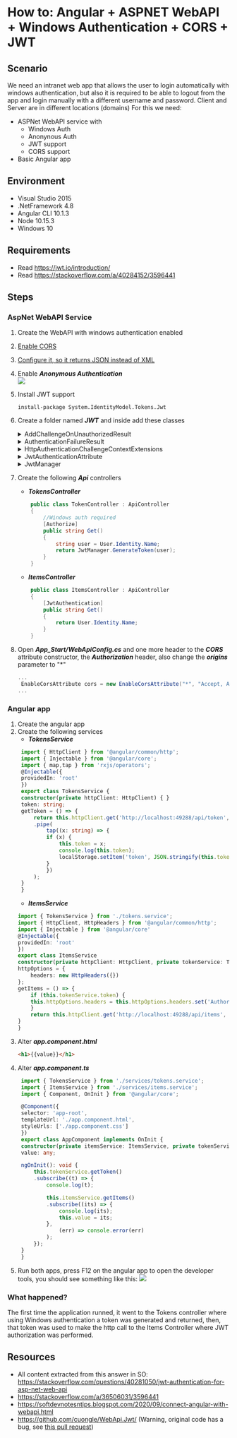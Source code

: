 # How to: Angular + ASPNET WebAPI + Windows Authentication + CORS + JWT
## Scenario
We need an intranet web app that allows the user to login automatically with windows authentication, but also it is required to be able to logout from the app and login manually with a different username and password. Client and Server are in different locations (domains)
For this we need:
* ASPNet WebAPI service with
  * Windows Auth
  * Anonynous Auth
  * JWT support
  * CORS support
* Basic Angular app

## Environment
* Visual Studio 2015
* .NetFramework 4.8
* Angular CLI 10.1.3
* Node 10.15.3
* Windows 10
## Requirements
* Read https://jwt.io/introduction/
* Read https://stackoverflow.com/a/40284152/3596441
  
## Steps
### AspNet WebAPI Service

1. Create the WebAPI with windows authentication enabled
2. [Enable CORS](https://softdevnotesntips.blogspot.com/2020/09/how-to-enable-cors-between-angular-app.html)
3. [Configure it, so it returns JSON instead of XML](https://softdevnotesntips.blogspot.com/2020/09/connect-angular-with-webapi.html)
4. Enable ***Anonymous Authentication***    
   ![](images/2020-09-29-14-57-24.png)
5. Install JWT support
   ```
   install-package System.IdentityModel.Tokens.Jwt
   ```   
6. Create a folder named ***JWT*** and inside add these classes

    <details>
    <summary>AddChallengeOnUnauthorizedResult</summary>

    ```csharp
        public class AddChallengeOnUnauthorizedResult : IHttpActionResult
        {
            public AddChallengeOnUnauthorizedResult(AuthenticationHeaderValue challenge, IHttpActionResult innerResult)
            {
                Challenge = challenge;
                InnerResult = innerResult;
            }
            public AuthenticationHeaderValue Challenge { get; }
            public IHttpActionResult InnerResult { get; }
            public async Task<HttpResponseMessage> ExecuteAsync(CancellationToken cancellationToken)
            {
                HttpResponseMessage response = await InnerResult.ExecuteAsync(cancellationToken);
                if (response.StatusCode == HttpStatusCode.Unauthorized)
                {
                    // Only add one challenge per authentication scheme.
                    if (response.Headers.WwwAuthenticate.All(h => h.Scheme != Challenge.Scheme))
                    {
                        response.Headers.WwwAuthenticate.Add(Challenge);
                    }
                }
                return response;
            }
        }
    ```
    </details>  
    <details>
    <summary>AuthenticationFailureResult</summary>

    ```csharp
        public class AuthenticationFailureResult : IHttpActionResult
        {
            public AuthenticationFailureResult(string reasonPhrase, HttpRequestMessage request)
            {
                ReasonPhrase = reasonPhrase;
                Request = request;
            }
            public string ReasonPhrase { get; }
            public HttpRequestMessage Request { get; }
            public Task<HttpResponseMessage> ExecuteAsync(CancellationToken cancellationToken)
            {
                return Task.FromResult(Execute());
            }
            private HttpResponseMessage Execute()
            {
                HttpResponseMessage response = new HttpResponseMessage(HttpStatusCode.Unauthorized)
                {
                    RequestMessage = Request,
                    ReasonPhrase = ReasonPhrase
                };
                return response;
            }
        }
    ```
    </details>
    <details>
        <summary>HttpAuthenticationChallengeContextExtensions</summary>

    ```csharp
        public static class HttpAuthenticationChallengeContextExtensions
        {
            public static void ChallengeWith(this HttpAuthenticationChallengeContext context, string scheme)
            {
                ChallengeWith(context, new AuthenticationHeaderValue(scheme));
            }

            public static void ChallengeWith(this HttpAuthenticationChallengeContext context, string scheme, string parameter)
            {
                ChallengeWith(context, new AuthenticationHeaderValue(scheme, parameter));
            }

            public static void ChallengeWith(this HttpAuthenticationChallengeContext context, AuthenticationHeaderValue challenge)
            {
                if (context == null)
                {
                    throw new ArgumentNullException(nameof(context));
                }

                context.Result = new AddChallengeOnUnauthorizedResult(challenge, context.Result);
            }
        }    
    ```    
    </details>
    <details>
        <summary>JwtAuthenticationAttribute</summary>

    ```csharp
        public class JwtAuthenticationAttribute : Attribute, IAuthenticationFilter
        {
            public string Realm { get; set; }
            public bool AllowMultiple => false;

            public async Task AuthenticateAsync(HttpAuthenticationContext context, CancellationToken cancellationToken)
            {
                var request = context.Request;
                var authorization = request.Headers.Authorization;

                if (authorization == null || authorization.Scheme != "Bearer")
                {
                    context.ErrorResult = new AuthenticationFailureResult("Authorization header not set", request);
                    return;
                }

                if (string.IsNullOrEmpty(authorization.Parameter))
                {
                    context.ErrorResult = new AuthenticationFailureResult("Missing Jwt Token", request);
                    return;
                }

                var token = authorization.Parameter;
                var principal = await AuthenticateJwtToken(token);

                if (principal == null)
                    context.ErrorResult = new AuthenticationFailureResult("Invalid token", request);

                else
                    context.Principal = principal;
            }

            private static bool ValidateToken(string token, out string username)
            {
                username = null;

                var simplePrinciple = JwtManager.GetPrincipal(token);
                var identity = simplePrinciple?.Identity as ClaimsIdentity;

                if (identity == null)
                    return false;

                if (!identity.IsAuthenticated)
                    return false;

                var usernameClaim = identity.FindFirst(ClaimTypes.Name);
                username = usernameClaim?.Value;

                if (string.IsNullOrEmpty(username))
                    return false;

                // More validate to check whether username exists in system

                return true;
            }

            protected Task<IPrincipal> AuthenticateJwtToken(string token)
            {
                string username;
                if (ValidateToken(token, out username))
                {
                    // based on username to get more information from database in order to build local identity
                    var claims = new List<Claim>
                    {
                        new Claim(ClaimTypes.Name, username)
                        // Add more claims if needed: Roles, ...
                    };

                    var identity = new ClaimsIdentity(claims, "Jwt");
                    IPrincipal user = new ClaimsPrincipal(identity);

                    return Task.FromResult(user);
                }

                return Task.FromResult<IPrincipal>(null);
            }

            public Task ChallengeAsync(HttpAuthenticationChallengeContext context, CancellationToken cancellationToken)
            {
                Challenge(context);
                return Task.FromResult(0);
            }

            private void Challenge(HttpAuthenticationChallengeContext context)
            {
                string parameter = null;

                if (!string.IsNullOrEmpty(Realm))
                    parameter = "realm=\"" + Realm + "\"";

                context.ChallengeWith("Bearer", parameter);
            }
        }
    ```    
    </details>
    <details>
        <summary>JwtManager</summary>

    ```csharp
        public static class JwtManager
        {
            /// <summary>
            /// Use the below code to generate symmetric Secret Key
            ///     var hmac = new HMACSHA256();
            ///     var key = Convert.ToBase64String(hmac.Key);
            /// </summary>
            private const string Secret = "db3OIsj+BXE9NZDy0t8W3TcNekrF+2d/1sFnWG4HnV8TZY30iTOdtVWJG8abWvB1GlOgJuQZdcF2Luqm/hccMw==";

            public static string GenerateToken(string username, int expireMinutes = 20)
            {
                var symmetricKey = Convert.FromBase64String(Secret);
                var tokenHandler = new JwtSecurityTokenHandler();

                var now = DateTime.UtcNow;
                var tokenDescriptor = new SecurityTokenDescriptor
                {
                    Subject = new ClaimsIdentity(new[]
                            {
                                new Claim(ClaimTypes.Name, username)
                            }),

                    Expires = now.AddMinutes(Convert.ToInt32(expireMinutes)),

                    SigningCredentials = new SigningCredentials(new SymmetricSecurityKey(symmetricKey), SecurityAlgorithms.HmacSha256Signature)
                };

                SecurityToken securityToken = tokenHandler.CreateToken(tokenDescriptor);
                var token = tokenHandler.WriteToken(securityToken);

                return token;
            }

            public static ClaimsPrincipal GetPrincipal(string token)
            {
                try
                {
                    var tokenHandler = new JwtSecurityTokenHandler();
                    var jwtToken = tokenHandler.ReadToken(token) as JwtSecurityToken;

                    if (jwtToken == null)
                        return null;

                    var symmetricKey = Convert.FromBase64String(Secret);

                    var validationParameters = new TokenValidationParameters()
                    {
                        RequireExpirationTime = true,
                        ValidateIssuer = false,
                        ValidateAudience = false,
                        IssuerSigningKey = new SymmetricSecurityKey(symmetricKey)
                    };

                    SecurityToken _;
                    var principal = tokenHandler.ValidateToken(token, validationParameters, out _);

                    return principal;
                }

                catch (Exception)
                {
                    return null;
                }
            }
        }    
    ```
    </details>   
7. Create the following ***Api*** controllers
    * ***TokensController***
    ```csharp
        public class TokenController : ApiController
        {
            //Windows auth required
            [Authorize]
            public string Get()
            {
                string user = User.Identity.Name;
                return JwtManager.GenerateToken(user);
            }
        }
    ```
    * ***ItemsController***
    ```csharp
        public class ItemsController : ApiController
        {
            [JwtAuthentication]
            public string Get()
            {
                return User.Identity.Name;
            }
        }
    ```
8. Open ***App_Start/WebApiConfig.cs*** and one more header to the ***CORS*** attribute constructor, the ***Authorization*** header, also change the ***origins*** parameter to "*"
   ```csharp
   ...
    EnableCorsAttribute cors = new EnableCorsAttribute("*", "Accept, Authorization, Origin, Content-Type, X-Auth-Token, cache-control, x-requested-with", "GET, POST ,PATCH, PUT, DELETE, OPTIONS");
   ... 
   ```   
### Angular app
1. Create the angular app
2. Create the following services
   * ***TokensService***
   ```typescript
    import { HttpClient } from '@angular/common/http';
    import { Injectable } from '@angular/core';
    import { map,tap } from 'rxjs/operators';
    @Injectable({
    providedIn: 'root'
    })
    export class TokensService {
    constructor(private httpClient: HttpClient) { }
    token: string;
    getToken = () => {
        return this.httpClient.get('http://localhost:49288/api/token', { withCredentials: true })
        .pipe(
            tap((x: string) => {
            if (x) {
                this.token = x;
                console.log(this.token);
                localStorage.setItem('token', JSON.stringify(this.token));
            }
            })
        );
    }
    }   
   ```
   * ***ItemsService***
    ```typescript
    import { TokensService } from './tokens.service';
    import { HttpClient, HttpHeaders } from '@angular/common/http';
    import { Injectable } from '@angular/core'   
    @Injectable({
    providedIn: 'root'
    })
    export class ItemsService    
    constructor(private httpClient: HttpClient, private tokenService: TokensService) { }     
    httpOptions = {
        headers: new HttpHeaders({})
    };   
    getItems = () => {
        if (this.tokenService.token) {
        this.httpOptions.headers = this.httpOptions.headers.set('Authorization', 'Bearer ' + this.tokenService.token);
        }
        return this.httpClient.get('http://localhost:49288/api/items', this.httpOptions);
    }
    }
    ```
3. Alter ***app.component.html***
   ```html
   <h1>{{value}}</h1>
   ```    
4. Alter ***app.component.ts***
   ```typescript
    import { TokensService } from './services/tokens.service';
    import { ItemsService } from './services/items.service';
    import { Component, OnInit } from '@angular/core';

    @Component({
    selector: 'app-root',
    templateUrl: './app.component.html',
    styleUrls: ['./app.component.css']
    })
    export class AppComponent implements OnInit {
    constructor(private itemsService: ItemsService, private tokenService: TokensService) { }
    value: any;

    ngOnInit(): void {
        this.tokenService.getToken()
        .subscribe((t) => {
            console.log(t);

            this.itemsService.getItems()
            .subscribe((its) => {
                console.log(its);
                this.value = its;
            },
                (err) => console.error(err)
            );
        });
    }
    }   
   ```   
5. Run both apps, press F12 on the angular app to open the developer tools, you should see something like this:
   ![](images/2020-09-29-16-09-12.png)

### What happened?
The first time the application runned, it went to the Tokens controller where using Windows authentication a token was generated and returned, then, that token was used to make the http call to the Items Controller where JWT authorization was performed.   
## Resources
* All content extracted from this answer in SO: https://stackoverflow.com/questions/40281050/jwt-authentication-for-asp-net-web-api
* https://stackoverflow.com/a/36506031/3596441
* https://softdevnotesntips.blogspot.com/2020/09/connect-angular-with-webapi.html
* https://github.com/cuongle/WebApi.Jwt/ (Warning, original code has a bug, see [this pull request](https://github.com/cuongle/WebApi.Jwt/pull/4))
